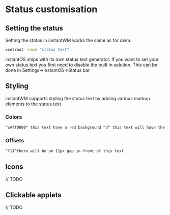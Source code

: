 # Status customisation

## Setting the status

Setting the status in instantWM works the same as for dwm.

```sh
xsetroot -name "status text"
```

instantOS ships with its own status text generator. If you want to set your own
status text you first need to disable the built in solution. This can be done
in Settings->instantOS->Status bar

## Styling

instantWM supports styling the status text by adding various markup elements to
the status text

### Colors

```txt
^c#ff0000^ this text have a red background ^d^ this text will have the default background color
```

### Offsets

```txt
^f11^there will be an 11px gap in front of this text
```

## Icons

// TODO

## Clickable applets

// TODO
